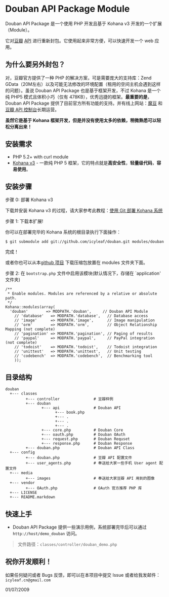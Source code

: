 # Douban API Package Module

Douban API Package 是一个使用 PHP 开发且基于 Kohana v3 开发的一个扩展（Module）。

它对[豆瓣](http://www.douban.com/) [API](http://www.douban.com/service/apidoc/) 进行重新封包。它使用起来非常方便，可以快速开发一个 web 应用。

## 为什么要另外封包？

对，豆瓣官方提供了一种 PHP 的解决方案，可是需要庞大的支持库：Zend GData（20M左右）以及可能无法修改的环境配置（租用的空间主机会遇到这样的问题）。虽说 Douban API Package 也是基于框架开发，不过 Kohana 是一个纯 PHP5 模式且体积小巧（仅有 478KB），优秀迅捷的框架。**最重要的是**，Douban API Package 提供了目前官方所有功能的支持。并有线上网站：[魔豆](http://modou.us/) 和[豆瓣 API 控制台](http://modou.us/console)长期运营。

**虽然它是基于 Kohana 框架开发，但是并没有使用太多的依赖，稍微熟悉可以轻松分离出来！**

## 安装需求

* PHP 5.2+ with curl module
* [Kohana v3](http://github.com/kohana/kohana) - 一款纯 PHP 5 框架，它的特点就是**高安全性**，**轻量级代码**，**容易使用**。 

## 安装步骤

步骤 0: 部署 Kohana v3

下载并安装 Kohana v3 的过程，请大家参考此教程：[使用 Git 部署 Kohana 系统](http://kohanaphp.cn/guide/tutorials.git)

步骤 1: 下载本扩展!

你可以在部署完毕的 Kohana 系统的根目录执行下面操作：

	$ git submodule add git://github.com/icyleaf/douban.git modules/douban
	
完成！

或者你也可以从本[github 项目](http://github.com/icyleaf/douban) 下载压缩包放置在 modules 文件夹下面。

步骤 2: 在 `bootstrap.php` 文件中启用该模块(默认情况下，存储在 `application' 文件夹)

	/**
	 * Enable modules. Modules are referenced by a relative or absolute path.
	 */
	Kohana::modules(array(
	  'douban'        => MODPATH.'douban',     // Douban API Module
		// 'database'   => MODPATH.'database',   // Database access
		// 'image'      => MODPATH.'image',      // Image manipulation
		// 'orm'        => MODPATH.'orm',        // Object Relationship Mapping (not complete)
		// 'pagination' => MODPATH.'pagination', // Paging of results
		// 'paypal'     => MODPATH.'paypal',     // PayPal integration (not complete)
		// 'todoist'    => MODPATH.'todoist',    // Todoist integration
		// 'unittest'   => MODPATH.'unittest',   // Unit testing
		// 'codebench'  => MODPATH.'codebench',  // Benchmarking tool
		));

## 目录结构
	
	douban
	  +--- classes
	         +--- controller               # 豆瓣样例
	         +--- douban
		            +--- api               # Douban API
						  +--- book.php
						  +--- .
						  +--- .
						  +--- .
					+--- core.php          # Douban Core
					+--- oauth.php         # Douban OAuth
					+--- request.php       # Douban Requset 
					+--- response.php      # Douban Response
	         +--- douban.php               # Douban API Class
	  +--- config
	         +--- douban.php               # 豆瓣 API 配置文件
			 +--- user_agents.php          # 奉送给大家一些手机 User agent 配置文件
	  +--- media
	         +--- images                   # 奉送给大家豆瓣 API 用到的图像		
	  +--- vendor
	         +--- OAuth.php                # OAuth 官方推荐 PHP 库
	  +--- LICENSE
	  +--- README.markdown
	
## 快速上手

* Douban API Package 提供一些演示用例，系统部署完毕后可以通过 `http://host/demo_douban` 访问。 

> 文件路径：`classes/controller/douban_demo.php`


## 祝你开发顺利！

如果任何疑问或者 Bugs 反馈，即可以在本项目中提交 Issue 或者给我发邮件：`icyleaf.cn@gmail.com`

01/07/2009